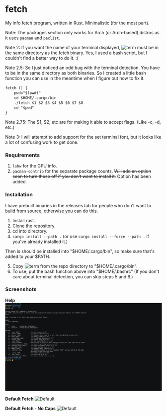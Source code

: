 # fetch
My info fetch program, written in Rust. Minimalistic (for the most part).

Note: The packages section only works for Arch (or Arch-based) distros as it uses `pacman` and `paclist`.

Note 2: If you want the name of your terminal displayed, ![term](term) must be in the same directory as the fetch binary. Yes, I used a bash script, but I couldn't find a better way to do it. :(

Note 2.5: So I just noticed an odd bug with the terminal detection. You have to be in the same directory as both binaries. So I created a little bash function you can use in the meantime when I figure out how to fix it.

```
fetch () {
	pwd="$(pwd)"
	cd $HOME/.cargo/bin
	./fetch $1 $2 $3 $4 $5 $6 $7 $8
	cd "$pwd"
}
```

Note 2.75: The $1, $2, etc are for making it able to accept flags. (Like -c, -d, etc.)

Note 3: I will attempt to add support for the set terminal font, but it looks like a lot of confusing work to get done.

### Requirements
1. `lshw` for the GPU info.
2. `pacman-contrib` for the separate package counts. ~~Will add an option soon to turn those off if you don't want to install it.~~ Option has been added.

### Installation
I have prebuilt binaries in the releases tab for people who don't want to build from source, otherwise you can do this.

1. Install rust.
2. Clone the repository.
3. cd into directory.
4. `cargo install --path .` (or use `cargo install --force --path .` if you've already installed it.)

Then is should be installed into "$HOME/.cargo/bin", so make sure that's added to your $PATH.

5. Copy ![term](term) from the repo directory to "$HOME/.cargo/bin".
6. To use, put the bash function above into "$HOME/.bashrc" (If you don't care about terminal detection, you can skip steps 5 and 6.)

### Screenshots

**Help**
![Help](Screenshots/help.png?raw=true "Help")

**Default Fetch**
![Default](Screenshots/default.png?raw=true "Default")

**Default Fetch - No Caps**
![Default](Screenshots/default-nocaps.png?raw=true "Default")
